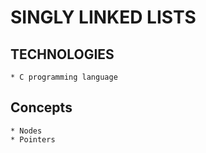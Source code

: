 # SINGLY LINKED LISTS

## TECHNOLOGIES
    * C programming language

## Concepts
    * Nodes
    * Pointers
